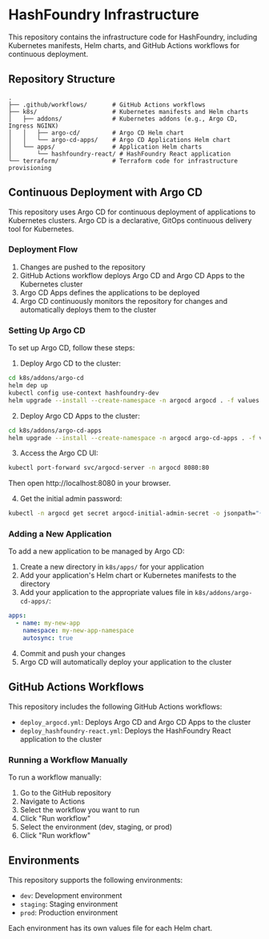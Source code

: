 # HashFoundry Infrastructure

This repository contains the infrastructure code for HashFoundry, including Kubernetes manifests, Helm charts, and GitHub Actions workflows for continuous deployment.

## Repository Structure

```
.
├── .github/workflows/       # GitHub Actions workflows
├── k8s/                     # Kubernetes manifests and Helm charts
│   ├── addons/              # Kubernetes addons (e.g., Argo CD, Ingress NGINX)
│   │   ├── argo-cd/         # Argo CD Helm chart
│   │   └── argo-cd-apps/    # Argo CD Applications Helm chart
│   └── apps/                # Application Helm charts
│       └── hashfoundry-react/ # HashFoundry React application
└── terraform/               # Terraform code for infrastructure provisioning
```

## Continuous Deployment with Argo CD

This repository uses Argo CD for continuous deployment of applications to Kubernetes clusters. Argo CD is a declarative, GitOps continuous delivery tool for Kubernetes.

### Deployment Flow

1. Changes are pushed to the repository
2. GitHub Actions workflow deploys Argo CD and Argo CD Apps to the Kubernetes cluster
3. Argo CD Apps defines the applications to be deployed
4. Argo CD continuously monitors the repository for changes and automatically deploys them to the cluster

### Setting Up Argo CD

To set up Argo CD, follow these steps:

1. Deploy Argo CD to the cluster:

```bash
cd k8s/addons/argo-cd
helm dep up
kubectl config use-context hashfoundry-dev
helm upgrade --install --create-namespace -n argocd argocd . -f values.yaml -f values.dev.yaml
```

2. Deploy Argo CD Apps to the cluster:

```bash
cd k8s/addons/argo-cd-apps
helm upgrade --install --create-namespace -n argocd argo-cd-apps . -f values.yaml -f values.dev.yaml
```

3. Access the Argo CD UI:

```bash
kubectl port-forward svc/argocd-server -n argocd 8080:80
```

Then open http://localhost:8080 in your browser.

4. Get the initial admin password:

```bash
kubectl -n argocd get secret argocd-initial-admin-secret -o jsonpath="{.data.password}" | base64 -d
```

### Adding a New Application

To add a new application to be managed by Argo CD:

1. Create a new directory in `k8s/apps/` for your application
2. Add your application's Helm chart or Kubernetes manifests to the directory
3. Add your application to the appropriate values file in `k8s/addons/argo-cd-apps/`:

```yaml
apps:
  - name: my-new-app
    namespace: my-new-app-namespace
    autosync: true
```

4. Commit and push your changes
5. Argo CD will automatically deploy your application to the cluster

## GitHub Actions Workflows

This repository includes the following GitHub Actions workflows:

- `deploy_argocd.yml`: Deploys Argo CD and Argo CD Apps to the cluster
- `deploy_hashfoundry-react.yml`: Deploys the HashFoundry React application to the cluster

### Running a Workflow Manually

To run a workflow manually:

1. Go to the GitHub repository
2. Navigate to Actions
3. Select the workflow you want to run
4. Click "Run workflow"
5. Select the environment (dev, staging, or prod)
6. Click "Run workflow"

## Environments

This repository supports the following environments:

- `dev`: Development environment
- `staging`: Staging environment
- `prod`: Production environment

Each environment has its own values file for each Helm chart.
